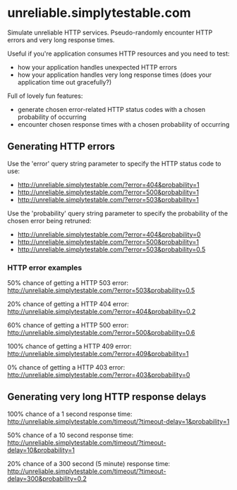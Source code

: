 unreliable.simplytestable.com
=============================

Simulate unreliable HTTP services. Pseudo-randomly encounter HTTP errors and very
long response times.

Useful if you're application consumes HTTP resources and you need to test:

- how your application handles unexpected HTTP errors
- how your application handles very long response times (does your application time
out gracefully?)

Full of lovely fun features:

- generate chosen error-related HTTP status codes with a chosen probability of occurring
- encounter chosen response times with a chosen probability of occurring

## Generating HTTP errors

Use the 'error' query string parameter to specify the HTTP status code to use:

- http://unreliable.simplytestable.com/?error=404&probability=1
- http://unreliable.simplytestable.com/?error=500&probability=1
- http://unreliable.simplytestable.com/?error=503&probability=1

Use the 'probability' query string parameter to specify the probability of the chosen error being retruned:

- http://unreliable.simplytestable.com/?error=404&probability=0
- http://unreliable.simplytestable.com/?error=500&probability=1
- http://unreliable.simplytestable.com/?error=503&probability=0.5

### HTTP error examples

50% chance of getting a HTTP 503 error:<br>
http://unreliable.simplytestable.com/?error=503&probability=0.5

20% chance of getting a HTTP 404 error:<br>
http://unreliable.simplytestable.com/?error=404&probability=0.2

60% chance of getting a HTTP 500 error:<br>
http://unreliable.simplytestable.com/?error=500&probability=0.6

100% chance of getting a HTTP 409 error:<br>
http://unreliable.simplytestable.com/?error=409&probability=1

0% chance of getting a HTTP 403 error:<br>
http://unreliable.simplytestable.com/?error=403&probability=0

## Generating very long HTTP response delays

100% chance of a 1 second response time:<br>
http://unreliable.simplytestable.com/timeout/?timeout-delay=1&probability=1

50% chance of a 10 second response time:<br>
http://unreliable.simplytestable.com/timeout/?timeout-delay=10&probability=1

20% chance of a 300 second (5 minute) response time:<br>
http://unreliable.simplytestable.com/timeout/?timeout-delay=300&probability=0.2
